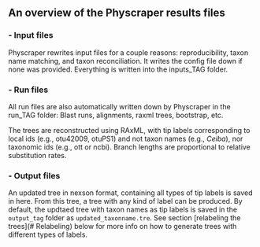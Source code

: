 ## An overview of the Physcraper results files

### - Input files

Physcraper rewrites input files for a couple reasons: reproducibility, taxon name matching, and taxon reconciliation.
It writes the config file down if none was provided. Everything is written into the inputs_TAG folder.

### - Run files

All run files are also automatically written down by Physcraper in the run_TAG folder: Blast runs, alignments, raxml trees, bootstrap, etc.

The trees are reconstructed using RAxML, with tip labels corresponding to local ids (e.g., otu42009, otuPS1) and not taxon names (e.g., *Ceiba*), nor taxonomic ids (e.g., ott or ncbi). Branch lengths are proportional to relative substitution rates.

### - Output files

An updated tree in nexson format, containing all types of tip labels is saved in here.
From this tree, a tree with any kind of label can be produced.
By default, the updtaed tree with taxon names as tip labels is saved
in the `output_tag` folder as `updated_taxonname.tre`. See section [relabeling the trees](# Relabeling) below for more info on how to generate trees with different types of labels.
